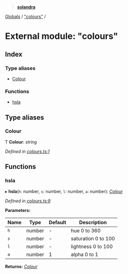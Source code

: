 > **[solandra](../README.md)**

[Globals](../README.md) / ["colours"](_colours_.md) /

# External module: "colours"

## Index

### Type aliases

* [Colour](_colours_.md#colour)

### Functions

* [hsla](_colours_.md#hsla)

## Type aliases

###  Colour

Ƭ **Colour**: *string*

*Defined in [colours.ts:1](https://github.com/jamesporter/solandra/blob/0b8a323/src/lib/colours.ts#L1)*

## Functions

###  hsla

▸ **hsla**(`h`: number, `s`: number, `l`: number, `a`: number): *[Colour](_colours_.md#colour)*

*Defined in [colours.ts:9](https://github.com/jamesporter/solandra/blob/0b8a323/src/lib/colours.ts#L9)*

**Parameters:**

Name | Type | Default | Description |
------ | ------ | ------ | ------ |
`h` | number | - | hue 0 to 360 |
`s` | number | - | saturation 0 to 100 |
`l` | number | - | lightness 0 to 100 |
`a` | number | 1 | alpha 0 to 1  |

**Returns:** *[Colour](_colours_.md#colour)*